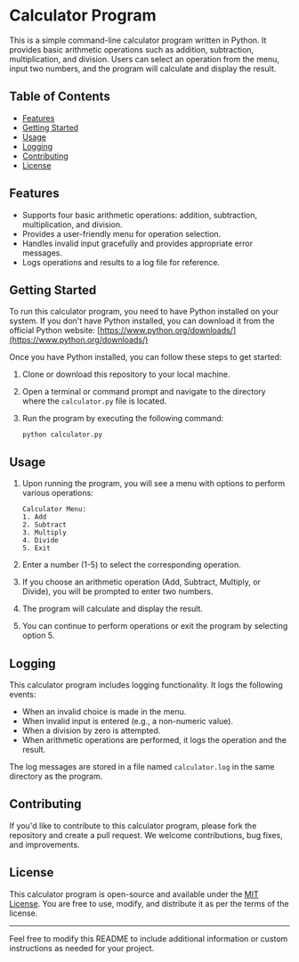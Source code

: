 # Calculator Program

This is a simple command-line calculator program written in Python. It provides basic arithmetic operations such as addition, subtraction, multiplication, and division. Users can select an operation from the menu, input two numbers, and the program will calculate and display the result.

## Table of Contents

- [Features](#features)
- [Getting Started](#getting-started)
- [Usage](#usage)
- [Logging](#logging)
- [Contributing](#contributing)
- [License](#license)

## Features

- Supports four basic arithmetic operations: addition, subtraction, multiplication, and division.
- Provides a user-friendly menu for operation selection.
- Handles invalid input gracefully and provides appropriate error messages.
- Logs operations and results to a log file for reference.

## Getting Started

To run this calculator program, you need to have Python installed on your system. If you don't have Python installed, you can download it from the official Python website: [https://www.python.org/downloads/](https://www.python.org/downloads/)

Once you have Python installed, you can follow these steps to get started:

1. Clone or download this repository to your local machine.

2. Open a terminal or command prompt and navigate to the directory where the `calculator.py` file is located.

3. Run the program by executing the following command:

   ```
   python calculator.py
   ```

## Usage

1. Upon running the program, you will see a menu with options to perform various operations:

   ```
   Calculator Menu:
   1. Add
   2. Subtract
   3. Multiply
   4. Divide
   5. Exit
   ```

2. Enter a number (1-5) to select the corresponding operation.

3. If you choose an arithmetic operation (Add, Subtract, Multiply, or Divide), you will be prompted to enter two numbers.

4. The program will calculate and display the result.

5. You can continue to perform operations or exit the program by selecting option 5.

## Logging

This calculator program includes logging functionality. It logs the following events:

- When an invalid choice is made in the menu.
- When invalid input is entered (e.g., a non-numeric value).
- When a division by zero is attempted.
- When arithmetic operations are performed, it logs the operation and the result.

The log messages are stored in a file named `calculator.log` in the same directory as the program.

## Contributing

If you'd like to contribute to this calculator program, please fork the repository and create a pull request. We welcome contributions, bug fixes, and improvements.

## License

This calculator program is open-source and available under the [MIT License](LICENSE). You are free to use, modify, and distribute it as per the terms of the license.

---

Feel free to modify this README to include additional information or custom instructions as needed for your project.
